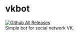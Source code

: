 # vkbot
[![Github All Releases](https://img.shields.io/badge/Language-Python%203.8-9cf)]()  
Simple bot for social network VK.

